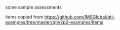 some sample assessments

items copied from https://github.com/IMSGlobal/qti-examples/tree/master/qtiv2p2-examples/items